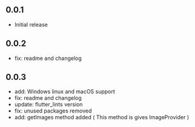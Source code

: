 ## 0.0.1

- Initial release

## 0.0.2

- fix: readme and changelog

## 0.0.3

- add: Windows linux and macOS support
- fix: readme and changelog
- update: flutter_lints version
- fix: unused packages removed
- add: getImages method added ( This method is gives ImageProvider )
